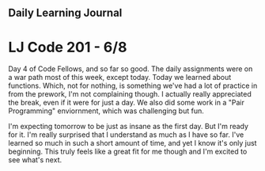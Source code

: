 ## Daily Learning Journal

# LJ Code 201 - 6/8

Day 4 of Code Fellows, and so far so good.  The daily assignments were on a war path most of this week, except today.  Today we learned about functions.  Which, not for nothing, is something we've had a lot of practice in from the prework, I'm not complaining though.  I actually really appreciated the break, even if it were for just a day.  We also did some work in a "Pair Programming" enviornment, which was challenging but fun.

I'm expecting tomorrow to be just as insane as the first day.  But I'm ready for it.  I'm really surprised that I understand as much as I have so far.  I've learned so much in such a short amount of time, and yet I know it's only just beginning.  This truly feels like a great fit for me though and I'm excited to see what's next.
